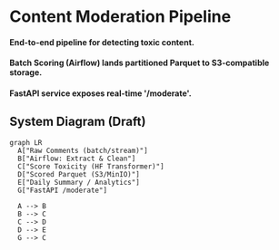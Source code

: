 # Content Moderation Pipeline

#### End-to-end pipeline for detecting toxic content.

#### Batch Scoring (Airflow) lands partitioned Parquet to S3-compatible storage.

#### FastAPI service exposes real-time '/moderate'.

## System Diagram (Draft)

```mermaid
graph LR
  A["Raw Comments (batch/stream)"]
  B["Airflow: Extract & Clean"]
  C["Score Toxicity (HF Transformer)"]
  D["Scored Parquet (S3/MinIO)"]
  E["Daily Summary / Analytics"]
  G["FastAPI /moderate"]

  A --> B
  B --> C
  C --> D
  D --> E
  G --> C
